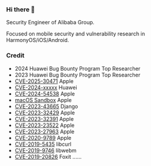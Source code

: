 ### Hi there 👋

Security Engineer of Alibaba Group.

Focused on mobile security and vulnerability research in HarmonyOS/iOS/Android.

### Credit
- 2024 Huawei Bug Bounty Program Top Researcher
- 2023 Huawei Bug Bounty Program Top Researcher
- [CVE-2025-30471](https://support.apple.com/en-us/122371) Apple
- [CVE-2024-xxxxx](https://consumer.huawei.com/en/support/bulletin/2024/11/) Huawei
- [CVE-2024-54538](https://support.apple.com/en-us/121564) Apple
- [macOS Sandbox](https://support.apple.com/en-us/120950) Apple
- [CVE-2023-43665](https://www.djangoproject.com/weblog/2023/oct/04/security-releases/) Django
- [CVE-2023-32429](https://support.apple.com/en-us/HT213843) Apple
- [CVE-2023-32391](https://support.apple.com/en-us/HT213757) Apple
- [CVE-2023-23522](https://support.apple.com/en-us/HT213633) Apple
- [CVE-2023-27963](https://support.apple.com/en-us/HT213670) Apple
- [CVE-2020-9789](https://support.apple.com/en-us/HT211168) Apple
- [CVE-2019-5435](https://curl.se/docs/CVE-2019-5435.html) libcurl
- [CVE-2019-9746](https://nvd.nist.gov/vuln/detail/CVE-2019-9746) libwebm
- [CVE-2019-20826](https://nvd.nist.gov/vuln/detail/CVE-2019-20826) Foxit
......
